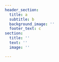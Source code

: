 ```yaml
---
header_section:
  title: a
  subtitle: b
  background_image: ''
  footer_text: c
section:
  title: ''
  text: ''
  image: ''

---
```

